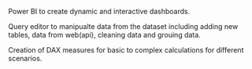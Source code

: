 Power BI to create dynamic and interactive dashboards.

Query editor to manipualte data from the dataset including adding new tables, data from web(api), cleaning data and grouing data.

Creation of DAX measures for basic to complex calculations for different scenarios.
